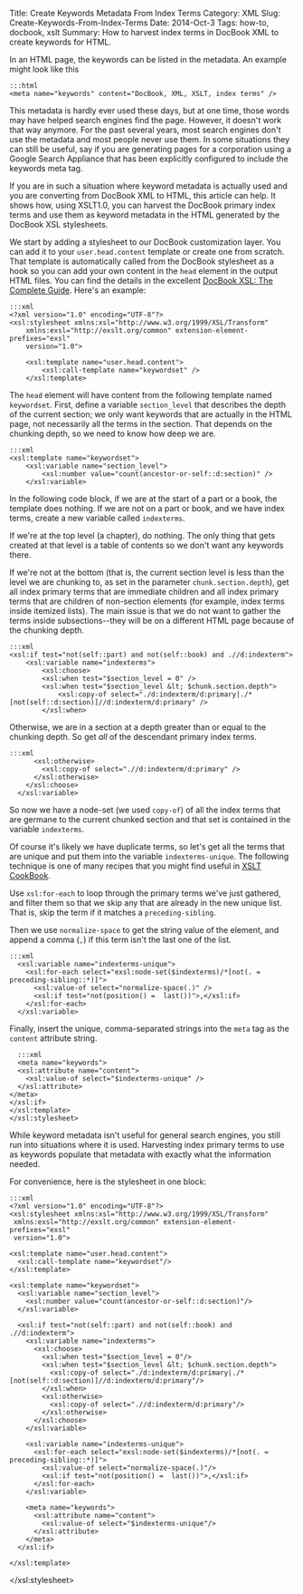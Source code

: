 Title: Create Keywords Metadata From Index Terms
Category: XML
Slug: Create-Keywords-From-Index-Terms
Date: 2014-Oct-3
Tags: how-to, docbook, xslt
Summary: How to harvest index terms in DocBook XML to create keywords for HTML.

In an HTML page, the keywords can be listed in the metadata. An example might look like this
    
    :::html
    <meta name="keywords" content="DocBook, XML, XSLT, index terms" />

This metadata is hardly ever used these days, but at one time, those words may have helped search engines find the page. However, it doesn't work that way anymore. For the past several years, most search engines don't use the metadata and most people never use them. In some situations they can still be useful, say if you are generating pages for a corporation using a Google Search Appliance that has been explicitly configured to include the keywords meta tag.

If you are in such a situation where keyword metadata is actually used and you are converting from DocBook XML to HTML, this article can help. It shows how, using XSLT1.0, you can harvest the DocBook primary index terms and use them as keyword metadata in the HTML generated by the DocBook XSL stylesheets.

We start by adding a stylesheet to our DocBook customization layer. You can add it to your `user.head.content` template or create one from scratch. That template is automatically called from the DocBook stylesheet as a hook so you can add your own content in the `head` element in the output HTML files. You can find the details in the excellent [DocBook XSL: The Complete Guide](http://www.sagehill.net/docbookxsl/HTMLHeaders.html). Here's an example:

    :::xml
    <?xml version="1.0" encoding="UTF-8"?>
    <xsl:stylesheet xmlns:xsl="http://www.w3.org/1999/XSL/Transform"
        xmlns:exsl="http://exslt.org/common" extension-element-prefixes="exsl" 
        version="1.0">

        <xsl:template name="user.head.content">
            <xsl:call-template name="keywordset" />
        </xsl:template>

The `head` element will have content from the following template named `keywordset`. First, define a variable `section_level` that describes the depth of the current section; we only want keywords that are actually in the HTML page, not necessarily all the terms in the section. That depends on the chunking depth, so we need to know how deep we are.

    :::xml
    <xsl:template name="keywordset">
        <xsl:variable name="section_level">
            <xsl:number value="count(ancestor-or-self::d:section)" />
        </xsl:variable>

In the following code block, if we are at the start of a part or a book, the template does nothing. If we are not on a part or book, and we have index terms, create a new variable called `indexterms`.

If we're at the top level (a chapter), do nothing. The only thing that gets created at that level is a table of contents so we don't want any keywords there.

If we're not at the bottom (that is, the current section level is less than the level we are chunking to, as set in the parameter `chunk.section.depth`), get all index primary terms that are immediate children and all index primary terms that are children of non-section elements (for example, index terms inside itemized lists). The main issue is that we do not want to gather the terms inside subsections--they will be on a different HTML page because of the chunking depth.

    :::xml
    <xsl:if test="not(self::part) and not(self::book) and .//d:indexterm">
        <xsl:variable name="indexterms">
            <xsl:choose>
            <xsl:when test="$section_level = 0" />
            <xsl:when test="$section_level &lt; $chunk.section.depth">
                <xsl:copy-of select="./d:indexterm/d:primary|./*[not(self::d:section)]//d:indexterm/d:primary" />
            </xsl:when>


Otherwise, we are in a section at a depth greater than or equal to the chunking depth. So get *all* of the descendant primary index terms.

    :::xml
          <xsl:otherwise>
            <xsl:copy-of select=".//d:indexterm/d:primary" />
          </xsl:otherwise>
        </xsl:choose>
      </xsl:variable>

So now we have a node-set (we used `copy-of`) of all the index terms that are germane to the current chunked section and that set is contained in the variable `indexterms`. 

Of course it's likely we have duplicate terms, so let's get all the terms that are unique and put them into the variable `indexterms-unique`. The following technique is one of many recipes that you might find useful in [XSLT CookBook](http://shop.oreilly.com/product/9780596009748.do).

Use `xsl:for-each` to loop through the primary terms we've just gathered, and filter them so that we skip any that are already in the new unique list. That is, skip the term if it matches a `preceding-sibling`. 

Then we use `normalize-space` to get the string value of the element, and append a comma (`,`) if this term isn't the last one of the list.

    :::xml
      <xsl:variable name="indexterms-unique">
        <xsl:for-each select="exsl:node-set($indexterms)/*[not(. = preceding-sibling::*)]">
          <xsl:value-of select="normalize-space(.)" />
          <xsl:if test="not(position() =  last())">,</xsl:if>
        </xsl:for-each>
      </xsl:variable>

Finally, insert the unique, comma-separated strings into the `meta` tag as the `content` attribute string.

      :::xml
      <meta name="keywords">
      <xsl:attribute name="content">
        <xsl:value-of select="$indexterms-unique" />
      </xsl:attribute>
    </meta>
    </xsl:if>
    </xsl:template>
    </xsl:stylesheet>

While keyword metadata isn't useful for general search engines, you still run into situations where it is used. Harvesting index primary terms to use as keywords populate that metadata with exactly what the information needed.

For convenience, here is the stylesheet in one block:

    :::xml
    <?xml version="1.0" encoding="UTF-8"?>
    <xsl:stylesheet xmlns:xsl="http://www.w3.org/1999/XSL/Transform"
     xmlns:exsl="http://exslt.org/common" extension-element-prefixes="exsl"
     version="1.0">

    <xsl:template name="user.head.content">
      <xsl:call-template name="keywordset"/>
    </xsl:template>

    <xsl:template name="keywordset">
      <xsl:variable name="section_level">
        <xsl:number value="count(ancestor-or-self::d:section)"/>
      </xsl:variable>

      <xsl:if test="not(self::part) and not(self::book) and .//d:indexterm">
        <xsl:variable name="indexterms">
          <xsl:choose>
            <xsl:when test="$section_level = 0"/>
            <xsl:when test="$section_level &lt; $chunk.section.depth">
              <xsl:copy-of select="./d:indexterm/d:primary|./*[not(self::d:section)]//d:indexterm/d:primary"/>
            </xsl:when>
            <xsl:otherwise>
              <xsl:copy-of select=".//d:indexterm/d:primary"/>
            </xsl:otherwise>
          </xsl:choose>
        </xsl:variable>

        <xsl:variable name="indexterms-unique">
          <xsl:for-each select="exsl:node-set($indexterms)/*[not(. = preceding-sibling::*)]">
            <xsl:value-of select="normalize-space(.)"/>
            <xsl:if test="not(position() =  last())">,</xsl:if>
          </xsl:for-each>
        </xsl:variable>
        
        <meta name="keywords">
          <xsl:attribute name="content">
            <xsl:value-of select="$indexterms-unique"/>
          </xsl:attribute>
        </meta>
      </xsl:if>

    </xsl:template>

  </xsl:stylesheet>
